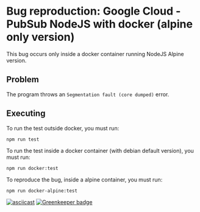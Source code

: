 # Bug reproduction: Google Cloud - PubSub NodeJS with docker (alpine only version)

This bug occurs only inside a docker container running NodeJS Alpine version.

## Problem
The program throws an `Segmentation fault (core dumped)` error.


## Executing
To run the test outside docker, you must run:
```
npm run test
```

To run the test inside a docker container (with debian default version), you must run:
```
npm run docker:test
```

To reproduce the bug, inside a alpine container, you must run:
```
npm run docker-alpine:test
```

[![asciicast](https://asciinema.org/a/raNIqqp9mtExOytnjzTP3u5OP.png)](https://asciinema.org/a/raNIqqp9mtExOytnjzTP3u5OP) [![Greenkeeper badge](https://badges.greenkeeper.io/victorperin/google-pubsub-node-docker-bug.svg)](https://greenkeeper.io/)
